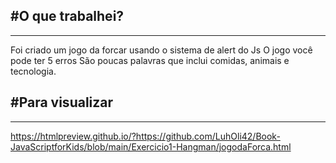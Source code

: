 ## #O que trabalhei?

---

Foi criado um jogo da forcar usando o sistema de alert do Js
O jogo você pode ter 5 erros
São poucas palavras que inclui comidas, animais e tecnologia.

## #Para visualizar

---

https://htmlpreview.github.io/?https://github.com/LuhOli42/Book-JavaScriptforKids/blob/main/Exercicio1-Hangman/jogodaForca.html
